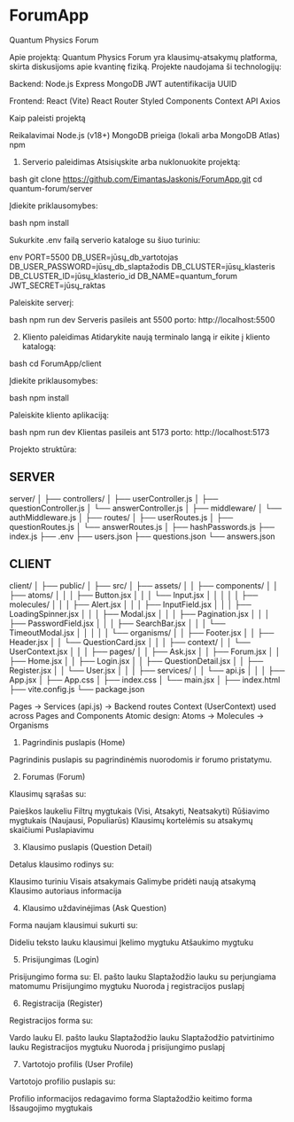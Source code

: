 # ForumApp
Quantum Physics Forum

Apie projektą:
Quantum Physics Forum yra klausimų-atsakymų platforma, skirta diskusijoms apie kvantinę fiziką. Projekte naudojama ši technologijų:

Backend:
 Node.js
 Express
 MongoDB
 JWT autentifikacija
 UUID

Frontend:
 React (Vite)
 React Router
 Styled Components
 Context API
 Axios

Kaip paleisti projektą

Reikalavimai
 Node.js (v18+)
 MongoDB prieiga (lokali arba MongoDB Atlas)
 npm

1. Serverio paleidimas
Atsisiųskite arba nuklonuokite projektą:

bash
 git clone https://github.com/EimantasJaskonis/ForumApp.git
 cd quantum-forum/server

Įdiekite priklausomybes:

bash
 npm install

Sukurkite .env failą serverio kataloge su šiuo turiniu:

env
 PORT=5500
 DB_USER=jūsų_db_vartotojas
 DB_USER_PASSWORD=jūsų_db_slaptažodis
 DB_CLUSTER=jūsų_klasteris
 DB_CLUSTER_ID=jūsų_klasterio_id
 DB_NAME=quantum_forum
 JWT_SECRET=jūsų_raktas

Paleiskite serverį:

bash
 npm run dev
 Serveris pasileis ant 5500 porto: http://localhost:5500

2. Kliento paleidimas
Atidarykite naują terminalo langą ir eikite į kliento katalogą:

bash
 cd ForumApp/client

Įdiekite priklausomybes:

bash
 npm install
 
Paleiskite kliento aplikaciją:

bash
 npm run dev
 Klientas pasileis ant 5173 porto: http://localhost:5173

Projekto struktūra:

SERVER
------
server/
│
├── controllers/
│   ├── userController.js
│   ├── questionController.js
│   └── answerController.js
│
├── middleware/
│   └── authMiddleware.js
│
├── routes/
│   ├── userRoutes.js
│   ├── questionRoutes.js
│   └── answerRoutes.js
│
├── hashPasswords.js
├── index.js
├── .env
├── users.json
├── questions.json
└── answers.json

CLIENT
------
client/
│
├── public/
│
├── src/
│   ├── assets/
│
│   ├── components/
│   │   ├── atoms/
│   │   │   ├── Button.jsx
│   │   │   └── Input.jsx
│   │   │
│   │   ├── molecules/
│   │   │   ├── Alert.jsx
│   │   │   ├── InputField.jsx
│   │   │   ├── LoadingSpinner.jsx
│   │   │   ├── Modal.jsx
│   │   │   ├── Pagination.jsx
│   │   │   ├── PasswordField.jsx
│   │   │   ├── SearchBar.jsx
│   │   │   └── TimeoutModal.jsx
│   │   │
│   │   └── organisms/
│   │       ├── Footer.jsx
│   │       ├── Header.jsx
│   │       └── QuestionCard.jsx
│   │
│   ├── context/
│   │   └── UserContext.jsx
│   │
│   ├── pages/
│   │   ├── Ask.jsx
│   │   ├── Forum.jsx
│   │   ├── Home.jsx
│   │   ├── Login.jsx
│   │   ├── QuestionDetail.jsx
│   │   ├── Register.jsx
│   │   └── User.jsx
│   │
│   ├── services/
│   │   └── api.js
│   │
│   ├── App.jsx
│   ├── App.css
│   ├── index.css
│   └── main.jsx
│
├── index.html
├── vite.config.js
└── package.json

Pages -> Services (api.js) -> Backend routes
Context (UserContext) used across Pages and Components
Atomic design: Atoms → Molecules → Organisms

1. Pagrindinis puslapis (Home)

Pagrindinis puslapis su pagrindinėmis nuorodomis ir forumo pristatymu.

2. Forumas (Forum)

Klausimų sąrašas su:

Paieškos laukeliu
Filtrų mygtukais (Visi, Atsakyti, Neatsakyti)
Rūšiavimo mygtukais (Naujausi, Populiarūs)
Klausimų kortelėmis su atsakymų skaičiumi
Puslapiavimu

3. Klausimo puslapis (Question Detail)

Detalus klausimo rodinys su:

Klausimo turiniu
Visais atsakymais
Galimybe pridėti naują atsakymą
Klausimo autoriaus informacija

4. Klausimo uždavinėjimas (Ask Question)

Forma naujam klausimui sukurti su:

Dideliu teksto lauku klausimui
Įkelimo mygtuku
Atšaukimo mygtuku

5. Prisijungimas (Login)

Prisijungimo forma su:
El. pašto lauku
Slaptažodžio lauku su perjungiama matomumu
Prisijungimo mygtuku
Nuoroda į registracijos puslapį

6. Registracija (Register)

Registracijos forma su:

Vardo lauku
El. pašto lauku
Slaptažodžio lauku
Slaptažodžio patvirtinimo lauku
Registracijos mygtuku
Nuoroda į prisijungimo puslapį

7. Vartotojo profilis (User Profile)

Vartotojo profilio puslapis su:

Profilio informacijos redagavimo forma
Slaptažodžio keitimo forma
Išsaugojimo mygtukais
